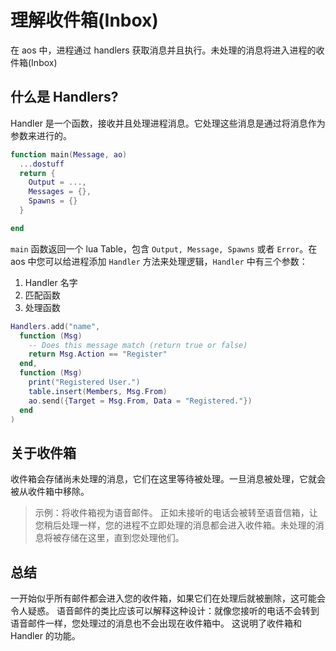 # 理解收件箱(Inbox)


在 aos 中，进程通过 handlers 获取消息并且执行。未处理的消息将进入进程的收件箱(Inbox)

## 什么是 Handlers?

Handler 是一个函数，接收并且处理进程消息。它处理这些消息是通过将消息作为参数来进行的。

```lua
function main(Message, ao)
  ...dostuff
  return {
    Output = ...,
    Messages = {},
    Spawns = {}
  }

end
```


`main` 函数返回一个 lua Table，包含 `Output, Message, Spawns` 或者 `Error`。在 aos 中您可以给进程添加 `Handler` 方法来处理逻辑，`Handler` 中有三个参数：

1. Handler 名字
2. 匹配函数
3. 处理函数

```lua
Handlers.add("name",
  function (Msg)
    -- Does this message match (return true or false)
    return Msg.Action == "Register"
  end,
  function (Msg)
    print("Registered User.")
    table.insert(Members, Msg.From)
    ao.send({Target = Msg.From, Data = "Registered."})
  end
)
```

## 关于收件箱


收件箱会存储尚未处理的消息，它们在这里等待被处理。一旦消息被处理，它就会被从收件箱中移除。

> 示例：将收件箱视为语音邮件。 正如未接听的电话会被转至语音信箱，让您稍后处理一样，您的进程不立即处理的消息都会进入收件箱。未处理的消息将被存储在这里，直到您处理他们。

## 总结

一开始似乎所有邮件都会进入您的收件箱，如果它们在处理后就被删除，这可能会令人疑惑。 语音邮件的类比应该可以解释这种设计：就像您接听的电话不会转到语音邮件一样，您处理过的消息也不会出现在收件箱中。 这说明了收件箱和 Handler 的功能。
